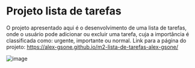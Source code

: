 # Projeto lista de tarefas
O projeto apresentado aqui é o desenvolvimento de uma lista de tarefas, onde o usuário pode adicionar ou excluir uma tarefa, cuja a importância é classificada como: urgente, importante ou normal.
Link para a página do projeto:
https://alex-gsone.github.io/m2-lista-de-tarefas-alex-gsone/

![image](https://github.com/user-attachments/assets/dad08233-c177-41a0-8d4f-ab7d21fc9aec)

